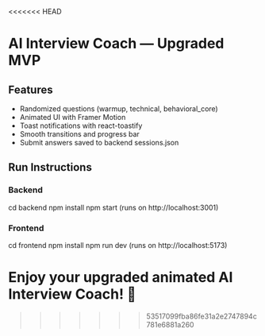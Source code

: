 <<<<<<< HEAD
# AI Interview Coach — Upgraded MVP

## Features
- Randomized questions (warmup, technical, behavioral_core)
- Animated UI with Framer Motion
- Toast notifications with react-toastify
- Smooth transitions and progress bar
- Submit answers saved to backend sessions.json

## Run Instructions

### Backend
cd backend
npm install
npm start (runs on http://localhost:3001)

### Frontend
cd frontend
npm install
npm run dev (runs on http://localhost:5173)

Enjoy your upgraded animated AI Interview Coach! 🚀
=======

>>>>>>> 53517099fba86fe31a2e2747894c781e6881a260
